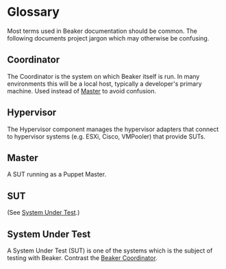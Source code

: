 # Glossary

Most terms used in Beaker documentation should be common. The following documents project jargon which may otherwise be confusing.

## Coordinator

The Coordinator is the system on which Beaker itself is run. In many environments this will be a local host, typically a developer's primary machine. Used instead of [Master](#master) to avoid confusion.

## Hypervisor

The Hypervisor component manages the hypervisor adapters that connect to hypervisor systems (e.g. ESXi, Cisco, VMPooler) that provide SUTs.

## Master

A SUT running as a Puppet Master.

## SUT

(See [System Under Test](#system-under-test).)

## System Under Test

A System Under Test (SUT) is one of the systems which is the subject of testing with Beaker. Contrast the [Beaker Coordinator](#coordinator).
